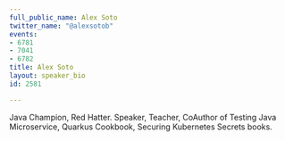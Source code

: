 ```yaml
---
full_public_name: Alex Soto
twitter_name: "@alexsotob"
events:
- 6781
- 7041
- 6782
title: Alex Soto
layout: speaker_bio
id: 2581

---
```

Java Champion, Red Hatter. Speaker, Teacher, CoAuthor of Testing Java Microservice, Quarkus Cookbook, Securing Kubernetes Secrets books.